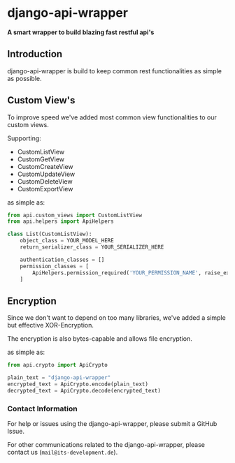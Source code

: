 # django-api-wrapper
**A smart wrapper to build blazing fast restful api's**

## Introduction

django-api-wrapper is build to keep common rest functionalities as simple as possible.


## Custom View's

To improve speed we've added most common view functionalities to our custom views.

Supporting:
* CustomListView
* CustomGetView
* CustomCreateView
* CustomUpdateView
* CustomDeleteView
* CustomExportView

as simple as:

~~~python
from api.custom_views import CustomListView
from api.helpers import ApiHelpers

class List(CustomListView):
    object_class = YOUR_MODEL_HERE
    return_serializer_class = YOUR_SERIALIZER_HERE

    authentication_classes = []
    permission_classes = [
        ApiHelpers.permission_required('YOUR_PERMISSION_NAME', raise_exception=True)
    ]
~~~

## Encryption

Since we don't want to depend on too many libraries, we've added a simple but effective XOR-Encryption.

The encryption is also bytes-capable and allows file encryption.

as simple as:
~~~python
from api.crypto import ApiCrypto

plain_text = "django-api-wrapper"
encrypted_text = ApiCrypto.encode(plain_text)
decrypted_text = ApiCrypto.decode(encrypted_text)
~~~

### Contact Information

For help or issues using the django-api-wrapper, please submit a GitHub Issue.

For other communications related to the django-api-wrapper, please contact us (`mail@its-development.de`).

